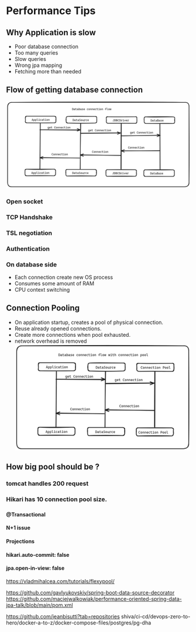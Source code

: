 # Performance Tips

## Why Application is slow
- Poor database connection
- Too many queries
- Slow queries
- Wrong jpa mapping
- Fetching more than needed

## Flow of getting database connection
![screenshot](database-connection-flow.png)


### Open socket
### TCP Handshake
### TSL negotiation
### Authentication

### On database side
- Each connection create new OS process
- Consumes some amount of RAM
- CPU context switching
##  Connection Pooling
- On application startup, creates a pool of physical connection.
- Reuse already opened connections.
- Create more connections when pool exhausted.
- network overhead is removed
![screenshot](database-connection-pool.png)
## How big pool should be ?
### tomcat handles 200 request
### Hikari has 10 connection pool size.

###
#### @Transactional
#### N+1 issue
#### Projections
#### hikari.auto-commit: false
#### jpa.open-in-view: false


https://vladmihalcea.com/tutorials/flexypool/

https://github.com/gavlyukovskiy/spring-boot-data-source-decorator
https://github.com/maciejwalkowiak/performance-oriented-spring-data-jpa-talk/blob/main/pom.xml

https://github.com/jeanbisutti?tab=repositories
shiva/ci-cd/devops-zero-to-hero/docker-a-to-z/docker-compose-files/postgres/pg-dha





